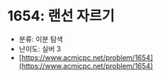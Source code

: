 # 1654: 랜선 자르기

- 분류: 이분 탐색
- 난이도: 실버 3
- [https://www.acmicpc.net/problem/1654](https://www.acmicpc.net/problem/1654)